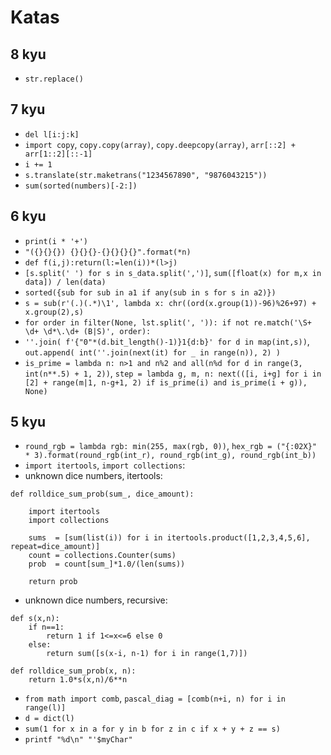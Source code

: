 # Katas

## 8 kyu

- `str.replace()`

## 7 kyu

- `del l[i:j:k]`
- `import copy`, `copy.copy(array)`, `copy.deepcopy(array)`, `arr[::2] + arr[1::2][::-1]`
- `i += 1`
- `s.translate(str.maketrans("1234567890", "9876043215"))`
- `sum(sorted(numbers)[-2:])`

## 6 kyu

- `print(i * '+')`
- `"({}{}{}) {}{}{}-{}{}{}{}".format(*n)`
- `def f(i,j):return(l:=len(i))*(l>j)`
- `[s.split(' ') for s in s_data.split(',')]`, `sum([float(x) for m,x in data]) / len(data)`
- `sorted({sub for sub in a1 if any(sub in s for s in a2)})`
- `s = sub(r'(.)(.*)\1', lambda x: chr((ord(x.group(1))-96)%26+97) + x.group(2),s)`
- `for order in filter(None, lst.split(', ')): if not re.match('\S+ \d+ \d*\.\d+ (B|S)', order):`
- `''.join( f'{"0"*(d.bit_length()-1)}1{d:b}' for d in map(int,s))`, `out.append( int(''.join(next(it) for _ in range(n)), 2) )`
- `is_prime = lambda n: n>1 and n%2 and all(n%d for d in range(3, int(n**.5) + 1, 2))`, `step = lambda g, m, n: next(([i, i+g] for i in [2] + range(m|1, n-g+1, 2) if is_prime(i) and is_prime(i + g)), None)`

## 5 kyu

- `round_rgb = lambda rgb: min(255, max(rgb, 0))`, `hex_rgb = ("{:02X}" * 3).format(round_rgb(int_r), round_rgb(int_g), round_rgb(int_b))`
- `import itertools`, `import collections`:
- unknown dice numbers, itertools:
```
def rolldice_sum_prob(sum_, dice_amount):
    
    import itertools
    import collections   
    
    sums  = [sum(list(i)) for i in itertools.product([1,2,3,4,5,6], repeat=dice_amount)]
    count = collections.Counter(sums)
    prob  = count[sum_]*1.0/(len(sums))
    
    return prob
```
- unknown dice numbers, recursive:	
```
def s(x,n):
    if n==1:
        return 1 if 1<=x<=6 else 0
    else:
        return sum([s(x-i, n-1) for i in range(1,7)])
    
def rolldice_sum_prob(x, n):
    return 1.0*s(x,n)/6**n
```
- `from math import comb`, `pascal_diag = [comb(n+i, n) for i in range(l)]`
- `d = dict(l)`
- `sum(1 for x in a for y in b for z in c if x + y + z == s)`
- `printf "%d\n" "'$myChar"`
